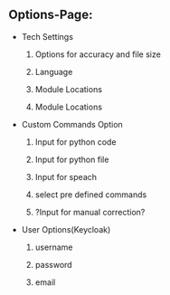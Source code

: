 ## Options-Page:

- Tech Settings
  
  1. Options for accuracy and file size
  
  2. Language
  
  3. Module Locations
  
  4. Module Locations

- Custom Commands Option
  
  1. Input for python code 
  
  2. Input for python file
  
  3. Input for speach
  
  4. select pre defined commands
  
  5. ?Input for manual correction?

- User Options(Keycloak)
  
  1. username
  
  2. password
  
  3. email


